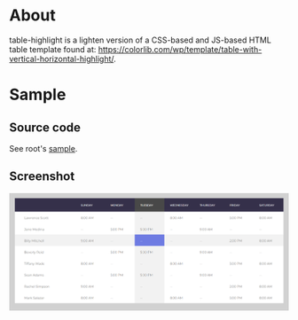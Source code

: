 # About

table-highlight is a lighten version of a CSS-based and JS-based HTML table template found at: https://colorlib.com/wp/template/table-with-vertical-horizontal-highlight/.

# Sample

## Source code
See root's [sample](sample.html).

## Screenshot
![schreenshot](./sample.png "Sample screenshot")

